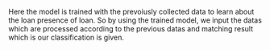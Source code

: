 Here the model is trained with the prevoiusly collected data to learn about the loan presence of loan. So by using the trained model, we input the datas which are processed according to the previous datas and matching result which is our classification is given.
